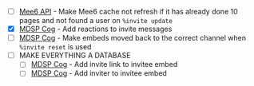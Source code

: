 
- [ ] [Mee6 API](./customfunctions/funcs/mee6api.py) - Make Mee6 cache not refresh if it has already done 10 pages and not found a user on `%invite update`
- [x] [MDSP Cog](./cogs/mdsp.py) - Add reactions to invite messages
- [ ] [MDSP Cog](./cogs/mdsp.py) - Make embeds moved back to the correct channel when `%invite reset` is used
- [ ] MAKE EVERYTHING A DATABASE
  - [ ] [MDSP Cog](./cogs/mdsp.py) - Add invite link to invitee embed 
  - [ ] [MDSP Cog](./cogs/mdsp.py) - Add inviter to invitee embed